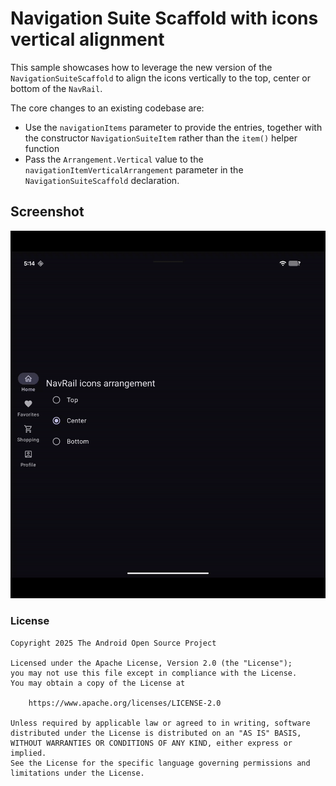 # Navigation Suite Scaffold with icons vertical alignment

This sample showcases how to leverage the new version of the `NavigationSuiteScaffold` to align the
icons vertically to the top, center or bottom of the `NavRail`.

The core changes to an existing codebase are:
- Use the `navigationItems` parameter to provide the entries, together with the constructor `NavigationSuiteItem` rather than the `item()` helper function
- Pass the `Arrangement.Vertical` value to the `navigationItemVerticalArrangement` parameter in the `NavigationSuiteScaffold` declaration.

## Screenshot
![Animation of the Navigation Suite Scaffold changing arrangement based on user's choice](https://github.com/android/adaptive-apps-samples/blob/main/AdaptiveNavigationSample/resources/scaffold_animated.gif)

### License

```
Copyright 2025 The Android Open Source Project
 
Licensed under the Apache License, Version 2.0 (the "License");
you may not use this file except in compliance with the License.
You may obtain a copy of the License at
 
    https://www.apache.org/licenses/LICENSE-2.0
 
Unless required by applicable law or agreed to in writing, software
distributed under the License is distributed on an "AS IS" BASIS,
WITHOUT WARRANTIES OR CONDITIONS OF ANY KIND, either express or implied.
See the License for the specific language governing permissions and
limitations under the License.

```
